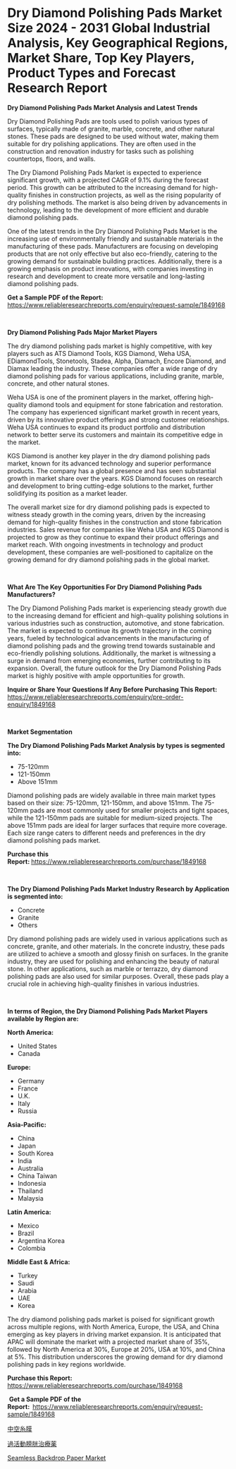 <p><h1>Dry Diamond Polishing Pads Market Size 2024 - 2031 Global Industrial Analysis, Key Geographical Regions, Market Share, Top Key Players, Product Types and Forecast Research Report</h1></p><p><strong>Dry Diamond Polishing Pads Market Analysis and Latest Trends</strong></p>
<p><p>Dry Diamond Polishing Pads are tools used to polish various types of surfaces, typically made of granite, marble, concrete, and other natural stones. These pads are designed to be used without water, making them suitable for dry polishing applications. They are often used in the construction and renovation industry for tasks such as polishing countertops, floors, and walls.</p><p>The Dry Diamond Polishing Pads Market is expected to experience significant growth, with a projected CAGR of 9.1% during the forecast period. This growth can be attributed to the increasing demand for high-quality finishes in construction projects, as well as the rising popularity of dry polishing methods. The market is also being driven by advancements in technology, leading to the development of more efficient and durable diamond polishing pads.</p><p>One of the latest trends in the Dry Diamond Polishing Pads Market is the increasing use of environmentally friendly and sustainable materials in the manufacturing of these pads. Manufacturers are focusing on developing products that are not only effective but also eco-friendly, catering to the growing demand for sustainable building practices. Additionally, there is a growing emphasis on product innovations, with companies investing in research and development to create more versatile and long-lasting diamond polishing pads.</p></p>
<p><strong>Get a Sample PDF of the Report:&nbsp;</strong> <a href="https://www.reliableresearchreports.com/enquiry/request-sample/1849168">https://www.reliableresearchreports.com/enquiry/request-sample/1849168</a></p>
<p>&nbsp;</p>
<p><strong>Dry Diamond Polishing Pads Major Market Players</strong></p>
<p><p>The dry diamond polishing pads market is highly competitive, with key players such as ATS Diamond Tools, KGS Diamond, Weha USA, EDiamondTools, Stonetools, Stadea, Alpha, Diamach, Encore Diamond, and Diamax leading the industry. These companies offer a wide range of dry diamond polishing pads for various applications, including granite, marble, concrete, and other natural stones.</p><p>Weha USA is one of the prominent players in the market, offering high-quality diamond tools and equipment for stone fabrication and restoration. The company has experienced significant market growth in recent years, driven by its innovative product offerings and strong customer relationships. Weha USA continues to expand its product portfolio and distribution network to better serve its customers and maintain its competitive edge in the market.</p><p>KGS Diamond is another key player in the dry diamond polishing pads market, known for its advanced technology and superior performance products. The company has a global presence and has seen substantial growth in market share over the years. KGS Diamond focuses on research and development to bring cutting-edge solutions to the market, further solidifying its position as a market leader.</p><p>The overall market size for dry diamond polishing pads is expected to witness steady growth in the coming years, driven by the increasing demand for high-quality finishes in the construction and stone fabrication industries. Sales revenue for companies like Weha USA and KGS Diamond is projected to grow as they continue to expand their product offerings and market reach. With ongoing investments in technology and product development, these companies are well-positioned to capitalize on the growing demand for dry diamond polishing pads in the global market.</p></p>
<p>&nbsp;</p>
<p><strong>What Are The Key Opportunities For Dry Diamond Polishing Pads Manufacturers?</strong></p>
<p><p>The Dry Diamond Polishing Pads market is experiencing steady growth due to the increasing demand for efficient and high-quality polishing solutions in various industries such as construction, automotive, and stone fabrication. The market is expected to continue its growth trajectory in the coming years, fueled by technological advancements in the manufacturing of diamond polishing pads and the growing trend towards sustainable and eco-friendly polishing solutions. Additionally, the market is witnessing a surge in demand from emerging economies, further contributing to its expansion. Overall, the future outlook for the Dry Diamond Polishing Pads market is highly positive with ample opportunities for growth.</p></p>
<p><strong>Inquire or Share Your Questions If Any Before Purchasing This Report:</strong> <a href="https://www.reliableresearchreports.com/enquiry/pre-order-enquiry/1849168">https://www.reliableresearchreports.com/enquiry/pre-order-enquiry/1849168</a></p>
<p>&nbsp;</p>
<p><strong>Market Segmentation</strong></p>
<p><strong>The Dry Diamond Polishing Pads Market Analysis by types is segmented into:</strong></p>
<p><ul><li>75-120mm</li><li>121-150mm</li><li>Above 151mm</li></ul></p>
<p><p>Diamond polishing pads are widely available in three main market types based on their size: 75-120mm, 121-150mm, and above 151mm. The 75-120mm pads are most commonly used for smaller projects and tight spaces, while the 121-150mm pads are suitable for medium-sized projects. The above 151mm pads are ideal for larger surfaces that require more coverage. Each size range caters to different needs and preferences in the dry diamond polishing pads market.</p></p>
<p><strong>Purchase this Report:&nbsp;</strong><a href="https://www.reliableresearchreports.com/purchase/1849168">https://www.reliableresearchreports.com/purchase/1849168</a></p>
<p>&nbsp;</p>
<p><strong>The Dry Diamond Polishing Pads Market Industry Research by Application is segmented into:</strong></p>
<p><ul><li>Concrete</li><li>Granite</li><li>Others</li></ul></p>
<p><p>Dry diamond polishing pads are widely used in various applications such as concrete, granite, and other materials. In the concrete industry, these pads are utilized to achieve a smooth and glossy finish on surfaces. In the granite industry, they are used for polishing and enhancing the beauty of natural stone. In other applications, such as marble or terrazzo, dry diamond polishing pads are also used for similar purposes. Overall, these pads play a crucial role in achieving high-quality finishes in various industries.</p></p>
<p>&nbsp;</p>
<p><strong>In terms of Region, the Dry Diamond Polishing Pads Market Players available by Region are:</strong></p>
<p>
    <p> <strong> North America: </strong>
        <ul>
            <li>United States</li>
            <li>Canada</li>
        </ul>
        </p> 
    <p> <strong> Europe: </strong>
        <ul>
            <li>Germany</li>
            <li>France</li>
            <li>U.K.</li>
            <li>Italy</li>
            <li>Russia</li>
        </ul>
        </p> 
    <p> <strong> Asia-Pacific: </strong>
        <ul>
            <li>China</li>
            <li>Japan</li>
            <li>South Korea</li>
            <li>India</li>
            <li>Australia</li>
            <li>China Taiwan</li>
            <li>Indonesia</li>
            <li>Thailand</li>
            <li>Malaysia</li>
        </ul>
        </p> 
    <p> <strong> Latin America: </strong>
        <ul>
            <li>Mexico</li>
            <li>Brazil</li>
            <li>Argentina Korea</li>
            <li>Colombia</li>
        </ul>
        </p> 
    <p> <strong> Middle East & Africa: </strong>
        <ul>
            <li>Turkey</li>
            <li>Saudi</li>
            <li>Arabia</li>
            <li>UAE</li>
            <li>Korea</li>
        </ul>
    </p>
    </p>
<p><p>The dry diamond polishing pads market is poised for significant growth across multiple regions, with North America, Europe, the USA, and China emerging as key players in driving market expansion. It is anticipated that APAC will dominate the market with a projected market share of 35%, followed by North America at 30%, Europe at 20%, USA at 10%, and China at 5%. This distribution underscores the growing demand for dry diamond polishing pads in key regions worldwide.</p></p>
<p><strong>Purchase this Report: </strong><a href="https://www.reliableresearchreports.com/purchase/1849168">https://www.reliableresearchreports.com/purchase/1849168</a></p>
<p>&nbsp;<strong>Get a Sample PDF of the Report:&nbsp;&nbsp;</strong><a href="https://www.reliableresearchreports.com/enquiry/request-sample/1849168">https://www.reliableresearchreports.com/enquiry/request-sample/1849168</a></p>
<p><strong></strong></p>
<p><p><a href="https://github.com/RodHoppe07/Market-Research-Report-List-1/blob/main/22317185897.md">中空糸膜</a></p><p><a href="https://github.com/laurenreichert/Market-Research-Report-List-1/blob/main/24420235896.md">過活動膀胱治療薬</a></p><p><a href="https://github.com/mbisetmhermsr/Market-Research-Report-List-1/blob/main/seamless-backdrop-paper-market.md">Seamless Backdrop Paper Market</a></p></p>
